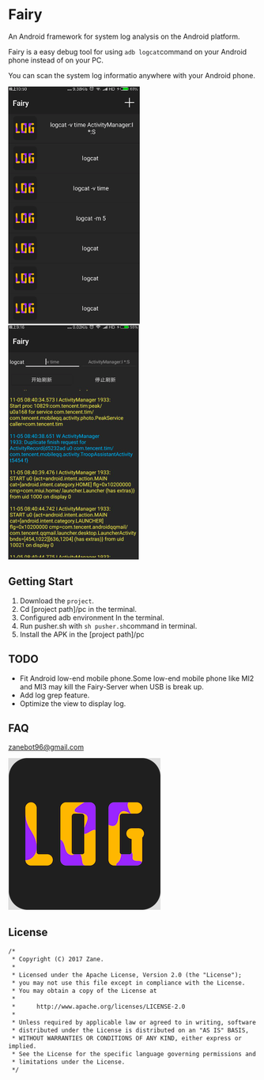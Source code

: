 # Fairy

An Android framework for system log analysis on the Android platform.

Fairy is a easy debug tool for using `adb logcat`command on your Android phone instead of on your PC.

You can scan the system log informatio anywhere with your Android phone.

![](/screenshot/Screenshot_1.png)![](/screenshot/Screenshot_2.png)

## Getting Start

1. Download the `project`.
2. Cd [project path]/pc in the terminal.
3. Configured adb environment In the terminal.
4. Run pusher.sh with `sh pusher.sh`command in terminal.
5. Install the APK in the [project path]/pc

## TODO

+ Fit Android low-end mobile phone.Some low-end mobile phone like MI2 and MI3 may kill the Fairy-Server when USB is break up.
+ Add log grep feature.
+ Optimize the view to display log.

## FAQ

zanebot96@gmail.com

![](/screenshot/icon.png)

## License

```
/*
 * Copyright (C) 2017 Zane.
 *
 * Licensed under the Apache License, Version 2.0 (the "License");
 * you may not use this file except in compliance with the License.
 * You may obtain a copy of the License at
 *
 *      http://www.apache.org/licenses/LICENSE-2.0
 *
 * Unless required by applicable law or agreed to in writing, software
 * distributed under the License is distributed on an "AS IS" BASIS,
 * WITHOUT WARRANTIES OR CONDITIONS OF ANY KIND, either express or implied.
 * See the License for the specific language governing permissions and
 * limitations under the License.
 */
```

